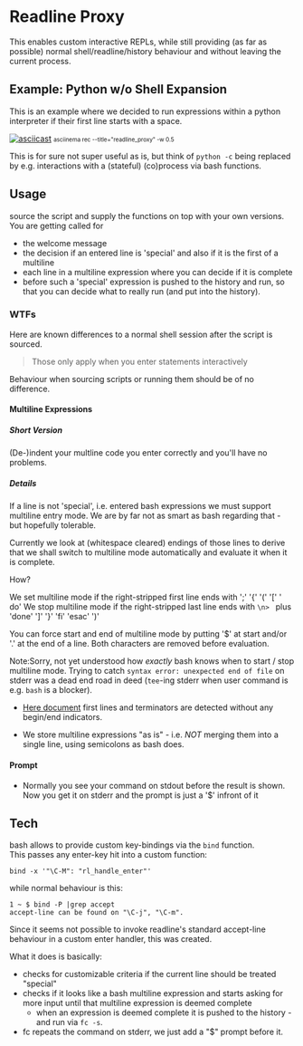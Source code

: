# Readline Proxy

This enables custom interactive REPLs, while still providing
(as far as possible) normal shell/readline/history behaviour and without leaving the current process.


## Example: Python w/o Shell Expansion

This is an example where we decided to run expressions within a python
interpreter if their first line starts with a space.

[![asciicast](https://asciinema.org/a/PMzhWUoburk7MFEGz2T11mrsl.png)](https://asciinema.org/a/PMzhWUoburk7MFEGz2T11mrsl)
<font size="-3">asciinema rec --title="readline_proxy" -w 0.5</font>


This is for sure not super useful as is, but think of `python -c` being replaced by e.g. interactions with a (stateful) (co)process via bash functions.

## Usage

source the script and supply the functions on top with your own versions.  
You are getting called for

- the welcome message
- the decision if an entered line is 'special' and also if it is the first of a
  multiline
- each line in a multiline expression where you can decide if it is complete
- before such a 'special' expression is pushed to the history and run, so that you can
  decide what to really run (and put into the history).


### WTFs

Here are known differences to a normal shell session after the script is sourced.

> Those only apply when you enter statements interactively

Behaviour when sourcing scripts or running them should be of no difference.


#### Multiline Expressions

##### Short Version

(De-)indent your multline code you enter correctly and you'll have no problems.

##### Details

If a line is not 'special', i.e. entered bash expressions we must support multiline entry mode. We are by far not as smart as bash regarding that - but hopefully tolerable.

Currently we look at (whitespace cleared) endings of those lines to derive that we shall switch to multiline mode automatically and evaluate it when it is complete.

How?

We set  multiline mode if the right-stripped first line ends with ';' '{' '(' '[' ' do'
We stop multiline mode if the right-stripped last line ends with
`\n> ` plus 'done' ']' '}' 'fi' 'esac' ')'

You can force start and end of multiline mode by putting '$' at start and/or
'.' at the end of a line. Both characters are removed before evaluation.


Note:Sorry, not yet understood how *exactly* bash knows when to start / stop multiline mode. Trying to catch `syntax error: unexpected end of file` on
  stderr was a dead end road in deed (`tee`-ing stderr when user command is e.g. `bash` is a blocker).

- [Here document](http://tldp.org/LDP/abs/html/here-docs.html) first lines and terminators are detected without any begin/end indicators.

- We store multiline expressions "as is" - i.e. *NOT* merging them into a single line, using semicolons as bash does.


#### Prompt

- Normally you see your command on stdout before the result is shown. Now you
  get it on stderr and the prompt is just a '$' infront of it



## Tech

bash allows to provide custom key-bindings via the `bind` function.   
This passes any enter-key hit into a custom function:

    bind -x '"\C-M": "rl_handle_enter"'

while normal behaviour is this:

    1 ~ $ bind -P |grep accept
    accept-line can be found on "\C-j", "\C-m".

Since it seems not possible to invoke readline's standard accept-line behaviour  in a custom enter handler, this was created.

What it does is basically:

- checks for customizable criteria if the current line should be treated "special"
- checks if it looks like a bash multiline expression and starts asking for
  more input until that multiline expression is deemed complete
  - when an expression is deemed complete it is pushed to the history - and run
  via `fc -s`.
- fc repeats the command on stderr, we just add a "$" prompt before it.


